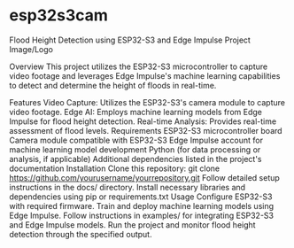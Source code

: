 # esp32s3cam
Flood Height Detection using ESP32-S3 and Edge Impulse
Project Image/Logo

Overview
This project utilizes the ESP32-S3 microcontroller to capture video footage and leverages Edge Impulse's machine learning capabilities to detect and determine the height of floods in real-time.

Features
Video Capture: Utilizes the ESP32-S3's camera module to capture video footage.
Edge AI: Employs machine learning models from Edge Impulse for flood height detection.
Real-time Analysis: Provides real-time assessment of flood levels.
Requirements
ESP32-S3 microcontroller board
Camera module compatible with ESP32-S3
Edge Impulse account for machine learning model development
Python (for data processing or analysis, if applicable)
Additional dependencies listed in the project's documentation
Installation
Clone this repository: git clone https://github.com/yourusername/yourrepository.git
Follow detailed setup instructions in the docs/ directory.
Install necessary libraries and dependencies using pip or requirements.txt 
Usage
Configure ESP32-S3 with required firmware.
Train and deploy machine learning models using Edge Impulse.
Follow instructions in examples/ for integrating ESP32-S3 and Edge Impulse models.
Run the project and monitor flood height detection through the specified output.

